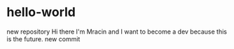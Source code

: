 # hello-world
new repository
Hi there I'm Mracin and I want to become a dev because this is the future.
new commit
